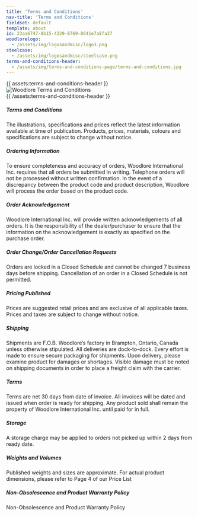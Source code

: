 ```yaml
---
title: 'Terms and Conditions'
nav-title: 'Terms and Conditions'
fieldset: default
template: about
id: 23aa6747-8b15-4329-8769-8641e7a8fa37
woodlorelogo:
  - /assets/img/logosandmisc/logo3.png
steelcase:
  - /assets/img/logosandmisc/steelcase.png
terms-and-conditions-header:
  - /assets/img/terms-and-conditions-page/terms-and-conditions.jpg
---
```

<div class="block">
    <div class="row">
        {{ assets:terms-and-conditions-header }}
            <div class="col">
                <img src="{{ glide:url q="75" fm="jpg" }}" class="large-image" alt="Woodlore Terms and Conditions"/>
            </div>
        {{ /assets:terms-and-conditions-header }}
    </div>
</div>
<div class="block">
    <h5 class="orange bold">Terms and Conditions</h5>
    <p>The illustrations, specifications and prices reflect the latest information available at time of publication. Products, prices, materials, colours and specifications are subject to change without notice.</p>
</div>

<div class="block">
    <h5 class="orange bold">Ordering Information</h5>
    <p>To ensure completeness and accuracy of orders, Woodlore International Inc. requires that all orders be submitted in writing. Telephone orders will not be processed without written confirmation. In the event of a discrepancy between the product code and product description, Woodlore will process the order based on the product code.</p>
</div>

<div class="block">
    <h5 class="orange bold">Order Acknowledgement</h5>
    <p>Woodlore International Inc. will provide written acknowledgements of all orders. It is the responsibility of the dealer/purchaser to ensure that the information on the acknowledgement is exactly as specified on the purchase order.</p>
</div>

<div class="block">
    <h5 class="orange bold">Order Change/Order Cancellation Requests</h5>
    <p>Orders are locked in a Closed Schedule and cannot be changed 7 business days before shipping. Cancellation of an order in a Closed Schedule is not permitted.</p>
</div>



<div class="block">
    <h5 class="orange bold">Pricing Published</h5>
    <p>Prices are suggested retail prices and are exclusive of all applicable taxes. Prices and taxes are subject to change without notice.</p>
</div>

<div class="block">
    <h5 class="orange bold">Shipping</h5>
    <p>Shipments are F.O.B. Woodlore’s factory in Brampton, Ontario, Canada unless otherwise stipulated. All deliveries are dock-to-dock. Every effort is made to ensure secure packaging for shipments. Upon delivery, please examine product for damages or shortages. Visible damage must be noted on shipping documents in order to place a freight claim with the carrier.</p>
</div>


<div class="block">
    <h5 class="orange bold">Terms</h5>
    <p>Terms are net 30 days from date of invoice. All invoices will be dated and issued when order is ready for shipping. Any product sold shall remain the property of Woodlore International Inc. until paid for in full.</p>
</div>

<div class="block">
    <h5 class="orange bold">Storage</h5>
    <p>A storage charge may be applied to orders not picked up within 2 days from ready date.</p>
</div>

<div class="block">
    <h5 class="orange bold">Weights and Volumes</h5>
    <p>Published weights and sizes are approximate. For actual product dimensions, please refer to Page 4 of our Price List</p>
</div>

<div class="block">
    <h5 class="orange bold">Non-Obsolescence and Product Warranty Policy</h5>
    <p>Non-Obsolescence and Product Warranty Policy</p>
</div>
